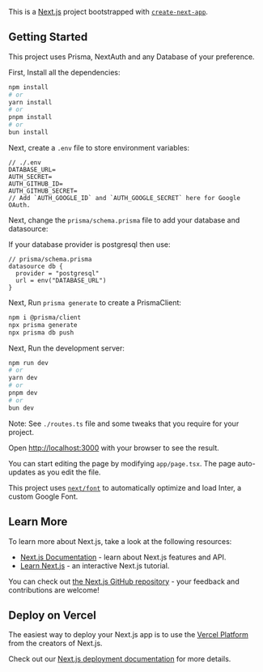 This is a [Next.js](https://nextjs.org/) project bootstrapped with [`create-next-app`](https://github.com/vercel/next.js/tree/canary/packages/create-next-app).

## Getting Started

This project uses Prisma, NextAuth and any Database of your preference.

First, Install all the dependencies:

```bash
npm install
# or
yarn install
# or
pnpm install
# or
bun install
```

Next, create a `.env` file to store environment variables:

```env
// ./.env
DATABASE_URL=
AUTH_SECRET=
AUTH_GITHUB_ID=
AUTH_GITHUB_SECRET=
// Add `AUTH_GOOGLE_ID` and `AUTH_GOOGLE_SECRET` here for Google OAuth.
```

Next, change the `prisma/schema.prisma` file to add your database and datasource:

If your database provider is postgresql then use:

```prisma
// prisma/schema.prisma
datasource db {
  provider = "postgresql"
  url = env("DATABASE_URL")
}
```

Next, Run `prisma generate` to create a PrismaClient:

```bash
npm i @prisma/client
npx prisma generate
npx prisma db push
```

Next, Run the development server:

```bash
npm run dev
# or
yarn dev
# or
pnpm dev
# or
bun dev
```

Note: See `./routes.ts` file and some tweaks that you require for your project.

Open [http://localhost:3000](http://localhost:3000) with your browser to see the result.

You can start editing the page by modifying `app/page.tsx`. The page auto-updates as you edit the file.

This project uses [`next/font`](https://nextjs.org/docs/basic-features/font-optimization) to automatically optimize and load Inter, a custom Google Font.

## Learn More

To learn more about Next.js, take a look at the following resources:

- [Next.js Documentation](https://nextjs.org/docs) - learn about Next.js features and API.
- [Learn Next.js](https://nextjs.org/learn) - an interactive Next.js tutorial.

You can check out [the Next.js GitHub repository](https://github.com/vercel/next.js/) - your feedback and contributions are welcome!

## Deploy on Vercel

The easiest way to deploy your Next.js app is to use the [Vercel Platform](https://vercel.com/new?utm_medium=default-template&filter=next.js&utm_source=create-next-app&utm_campaign=create-next-app-readme) from the creators of Next.js.

Check out our [Next.js deployment documentation](https://nextjs.org/docs/deployment) for more details.
